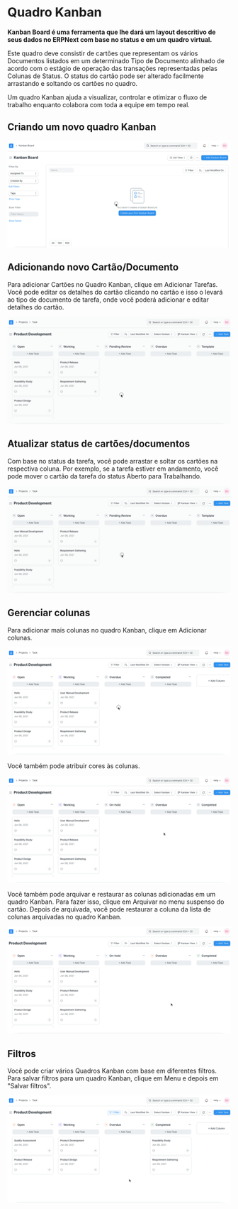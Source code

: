 # Quadro Kanban


**Kanban Board é uma ferramenta que lhe dará um layout descritivo de seus dados no ERPNext com base no status e em um quadro virtual.**


Este quadro deve consistir de cartões que representam os vários Documentos listados em um determinado Tipo de Documento alinhado de acordo com o estágio de operação das transações representadas pelas Colunas de Status. O status do cartão pode ser alterado facilmente arrastando e soltando os cartões no quadro.


Um quadro Kanban ajuda a visualizar, controlar e otimizar o fluxo de trabalho enquanto colabora com toda a equipe em tempo real.


## Criando um novo quadro Kanban


![Novo quadro Kanban](/files/create-kanban-board.gif)


## Adicionando novo Cartão/Documento


Para adicionar Cartões no Quadro Kanban, clique em Adicionar Tarefas. Você pode editar os detalhes do cartão clicando no cartão e isso o levará ao tipo de documento de tarefa, onde você poderá adicionar e editar detalhes do cartão.


![Adicionar novo cartão no quadro Kanban](/files/add-card-in-kanban-board.gif)


## Atualizar status de cartões/documentos


Com base no status da tarefa, você pode arrastar e soltar os cartões na respectiva coluna. Por exemplo, se a tarefa estiver em andamento, você pode mover o cartão da tarefa do status Aberto para Trabalhando.


![Atualizar cartões no quadro Kanban](/files/update-kanban-board.gif)


## Gerenciar colunas


Para adicionar mais colunas no quadro Kanban, clique em Adicionar colunas.


![Adicionar nova coluna no quadro Kanban](/files/add-column-in-kanban-board.gif)


Você também pode atribuir cores às colunas.


![Adicionar cores aos cartões](/files/add-colour-in-kanban-board.gif)


Você também pode arquivar e restaurar as colunas adicionadas em um quadro Kanban. Para fazer isso, clique em Arquivar no menu suspenso do cartão. Depois de arquivada, você pode restaurar a coluna da lista de colunas arquivadas no quadro Kanban.


![Archive Kanban Board Column](/files/archive-kanban-board-column.gif)


## Filtros


Você pode criar vários Quadros Kanban com base em diferentes filtros. Para salvar filtros para um quadro Kanban, clique em Menu e depois em "Salvar filtros".


![Salvar filtros no quadro Kanban](/files/filter-cards-in-kanban-board.gif)

